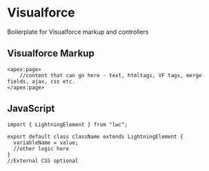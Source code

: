 # Visualforce
Boilerplate for Visualforce markup and controllers


## Visualforce Markup
```
<apex:page>
    //content that can go here - text, htmltags, VF tags, merge fields, ajax, css etc.
</apex:page>
```

## JavaScript
```
import { LightningElement } from "lwc";

export default class className extends LightningElement {
  variableName = value;
  //other logic here
}
//External CSS optional
```




